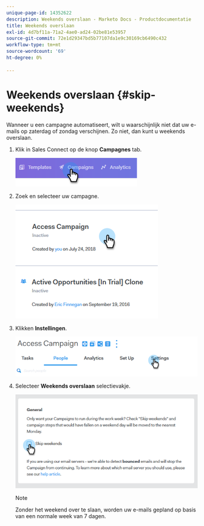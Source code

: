 ```yaml
---
unique-page-id: 14352622
description: Weekends overslaan - Marketo Docs - Productdocumentatie
title: Weekends overslaan
exl-id: 4d7bf11a-71a2-4ae0-ad24-02be81e53957
source-git-commit: 72e1d29347bd5b77107da1e9c30169cb6490c432
workflow-type: tm+mt
source-wordcount: '69'
ht-degree: 0%

---
```


# Weekends overslaan {#skip-weekends}

Wanneer u een campagne automatiseert, wilt u waarschijnlijk niet dat uw e-mails op zaterdag of zondag verschijnen. Zo niet, dan kunt u weekends overslaan.

1. Klik in Sales Connect op de knop **Campagnes** tab.

   ![](assets/one-2.png)

1. Zoek en selecteer uw campagne.

   ![](assets/two-2.png)

1. Klikken **Instellingen**.

   ![](assets/three-2.png)

1. Selecteer **Weekends overslaan** selectievakje.

   ![](assets/four-2.png)

   >[!NOTE]
   >
   >Zonder het weekend over te slaan, worden uw e-mails gepland op basis van een normale week van 7 dagen.
